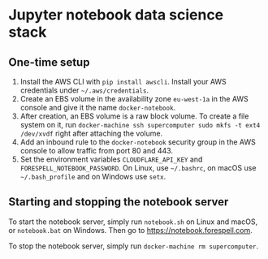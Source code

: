 # Jupyter notebook data science stack

## One-time setup

1. Install the AWS CLI with `pip install awscli`. Install your AWS credentials under `~/.aws/credentials`.
2. Create an EBS volume in the availability zone `eu-west-1a` in the AWS console and give it the name `docker-notebook`.
3. After creation, an EBS volume is a raw block volume. To create a file system on it, run `docker-machine ssh supercomputer sudo mkfs -t ext4 /dev/xvdf` right after attaching the volume.
4. Add an inbound rule to the `docker-notebook` security group in the AWS console to allow traffic from port 80 and 443.
5. Set the environment variables `CLOUDFLARE_API_KEY` and `FORESPELL_NOTEBOOK_PASSWORD`. On Linux, use `~/.bashrc`, on macOS use `~/.bash_profile` and on Windows use `setx`.

## Starting and stopping the notebook server

To start the notebook server, simply run `notebook.sh` on Linux and macOS, or `notebook.bat` on Windows. Then go to https://notebook.forespell.com.

To stop the notebook server, simply run `docker-machine rm supercomputer`.
